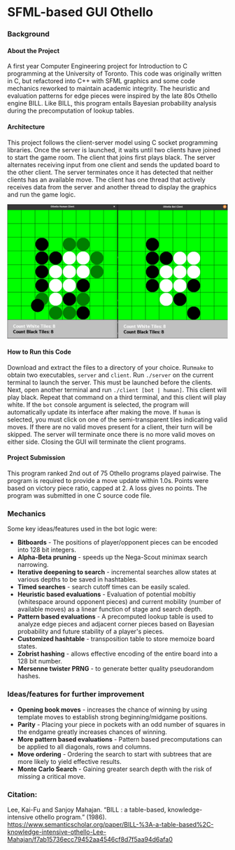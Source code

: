 # SFML-based GUI Othello 

### Background

#### About the Project

A first year Computer Engineering project for Introduction to C programming at the University of Toronto. This code was originally written in C, but refactored into C++ with SFML graphics and some code mechanics reworked to maintain academic integrity. The heuristic and evaluation patterns for edge pieces were inspired by the late 80s Othello engine BILL. Like BILL, this program entails Bayesian probability analysis during the precomputation of lookup tables. 

#### Architecture

This project follows the client-server model using C socket programming libraries. Once the server is launched, it waits until two clients have joined to start the game room. The client that joins first plays black. The server alternates receiving input from one client and sends the updated board to the other client. The server terminates once it has detected that neither clients has an available move. The client has one thread that actively receives data from the server and another thread to display the graphics and run the game logic. 

<center><img src="./sample-game.png" alt="Diagram 1" ></img></center>

#### How to Run this Code

Download and extract the files to a directory of your choice. Run`make` to obtain two executables, `server` and `client`. Run `./server` on the current terminal to launch the server. This must be launched before the clients. Next, open another terminal and run `./client [bot | human]`. This client will play black. Repeat that command on a third terminal, and this client will play white. If the `bot` console argument is selected, the program will automatically update its interface after making the move. If `human` is selected, you must click on one of the semi-transparent tiles indicating valid moves. If there are no valid moves present for a client, their turn will be skipped. The server will terminate once there is no more valid moves on either side. Closing the GUI will terminate the client programs.

#### Project Submission 

This program ranked 2nd out of 75 Othello programs played pairwise. The program is required to provide a move update within 1.0s. Points were based on victory piece ratio, capped at 2. A loss gives no points. The program was submitted in one C source code file.

### Mechanics 

Some key ideas/features used in the bot logic were:
- **Bitboards** - The positions of player/opponent pieces can be encoded into 128 bit integers. 
- **Alpha-Beta pruning** - speeds up the Nega-Scout minimax search narrowing.
- **Iterative deepening to search** - incremental searches allow states at various depths to be saved in hashtables.
- **Timed searches** - search cutoff times can be easily scaled.
- **Heuristic based evaluations** - Evaluation of potential mobiltiy (whitespace around opponent pieces) and current mobility (number of available moves) as a linear function of stage and search depth. 
- **Pattern based evaluations** - A precomputed lookup table is used to analyze edge pieces and adjacent corner pieces based on Bayesian probability and future stability of a player's pieces.
- **Customized hashtable** - transposition table to store memoize board states. 
- **Zobrist hashing** - allows effective encoding of the entire board into a 128 bit number. 
- **Mersenne twister PRNG** - to generate better quality pseudorandom hashes. 

### Ideas/features for further improvement
- **Opening book moves** - increases the chance of winning by using template moves to establish strong beginning/midgame positions.
- **Parity** - Placing your piece in pockets with an odd number of squares in the endgame greatly increases chances of winning.
- **More pattern based evaluations** - Pattern based precomputations can be applied to all diagonals, rows and columns.
- **Move ordering** - Ordering the search to start with subtrees that are more likely to yield effective results. 
- **Monte Carlo Search** - Gaining greater search depth with the risk of missing a critical move. 

### Citation:
Lee, Kai-Fu and Sanjoy Mahajan. “BILL : a table-based, knowledge-intensive othello program.” (1986). https://www.semanticscholar.org/paper/BILL-%3A-a-table-based%2C-knowledge-intensive-othello-Lee-Mahajan/f7ab15736ecc79452aa4546cf8d7f5aa94d6afa0
